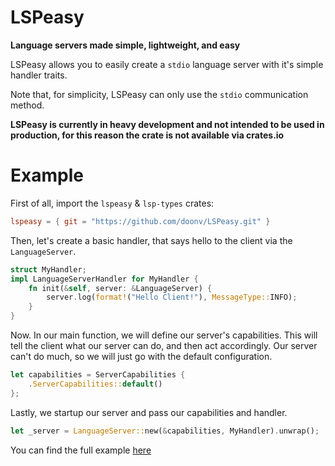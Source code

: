 # LSPeasy

**Language servers made simple, lightweight, and easy**

LSPeasy allows you to easily create a `stdio` language server with it's simple handler traits.

Note that, for simplicity, LSPeasy can only use the `stdio` communication method.

**LSPeasy is currently in heavy development and not intended to be used in production, for this reason the crate is not available via crates.io**

# Example

First of all, import the `lspeasy` & `lsp-types` crates:

```toml
lspeasy = { git = "https://github.com/doonv/LSPeasy.git" }
```

Then, let's create a basic handler, that says hello to the client via the `LanguageServer`.

```rs
struct MyHandler;
impl LanguageServerHandler for MyHandler {
    fn init(&self, server: &LanguageServer) {
        server.log(format!("Hello Client!"), MessageType::INFO);
    }
}
```

Now. In our main function, we will define our server's capabilities. This will tell the client what our server can do, and then act accordingly. Our server can't do much, so we will just go with the default configuration.

```rs
let capabilities = ServerCapabilities {
    .ServerCapabilities::default()
};
```

Lastly, we startup our server and pass our capabilities and handler.

```rs
let _server = LanguageServer::new(&capabilities, MyHandler).unwrap();
```

You can find the full example [here](./examples/simple.rs)